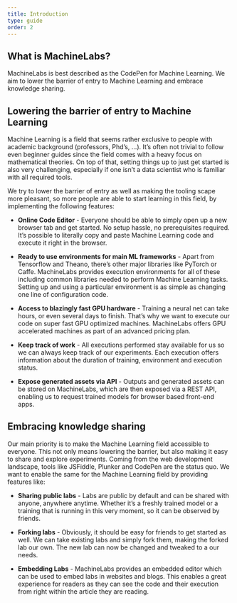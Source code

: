 ```yaml
---
title: Introduction
type: guide
order: 2
---
```


## What is MachineLabs?

MachineLabs is best described as the CodePen for Machine Learning. We aim to lower the barrier of entry to Machine Learning and embrace knowledge sharing.

## Lowering the barrier of entry to Machine Learning

Machine Learning is a field that seems rather exclusive to people with academic background (professors, Phd’s, …). It’s often not trivial to follow even beginner guides since the field comes with a heavy focus on mathematical theories. On top of that, setting things up to just get started is also very challenging, especially if one isn’t a data scientist who is familiar with all required tools.

We try to lower the barrier of entry as well as making the tooling scape more pleasant, so more people are able to start learning in this field, by implementing the following features:

* **Online Code Editor** - Everyone should be able to simply open up a new browser tab and get started. No setup hassle, no prerequisites required. It’s possible to literally copy and paste Machine Learning code and execute it right in the browser.

* **Ready to use environments for main ML frameworks** - Apart from Tensorflow and Theano, there’s other major libraries like PyTorch or Caffe. MachineLabs provides execution environments for all of these including common libraries needed to perform Machine Learning tasks. Setting up and using a particular environment is as simple as changing one line of configuration code. 

* **Access to blazingly fast GPU hardware** - Training a neural net can take hours, or even several days to finish. That’s why we want to execute our code on super fast GPU optimized machines. MachineLabs offers GPU accelerated machines as part of an advanced pricing plan.

* **Keep track of work** - All executions performed stay available for us so we can always keep track of our experiments. Each execution offers information about the duration of training, environment and execution status.

* **Expose generated assets via API** - Outputs and generated assets can be stored on MachineLabs, which are then exposed via a REST API, enabling us to request trained models for browser based front-end apps.

## Embracing knowledge sharing

Our main priority is to make the Machine Learning field accessible to everyone. This not only means lowering the barrier, but also making it easy to share and explore experiments. Coming from the web development landscape, tools like JSFiddle, Plunker and CodePen are the status quo. We want to enable the same for the Machine Learning field by providing features like:

* **Sharing public labs** - Labs are public by default and can be shared with anyone, anywhere anytime. Whether it’s a freshly trained model or a training that is running in this very moment, so it can be observed by friends.


* **Forking labs** - Obviously, it should be easy for friends to get started as well. We can take existing labs and simply fork them, making the forked lab our own. The new lab can now be changed and tweaked to a our needs.


* **Embedding Labs** - MachineLabs provides an embedded editor which can be used to embed labs in websites and blogs. This enables a great experience for readers as they can see the code and their execution from right within the article they are reading.


